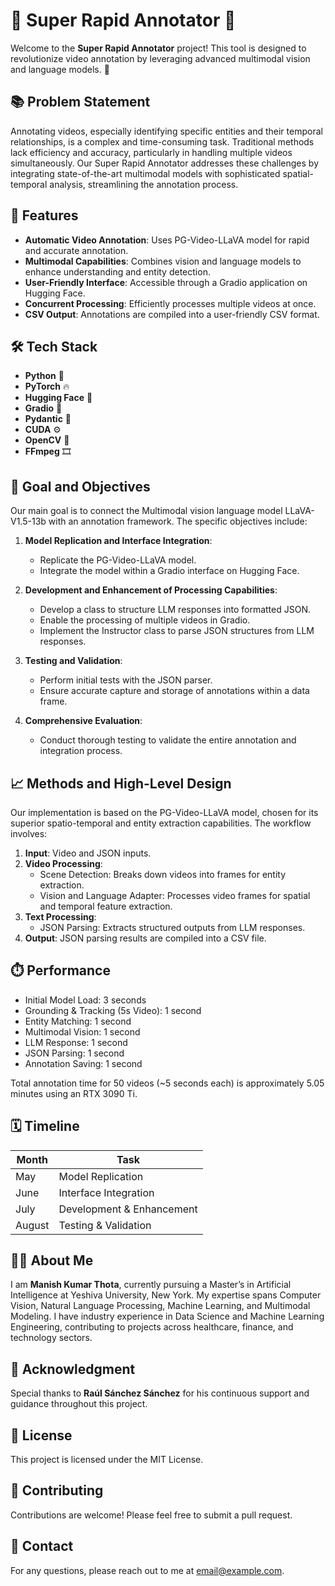 
# 🌟 Super Rapid Annotator 🌟

Welcome to the **Super Rapid Annotator** project! This tool is designed to revolutionize video annotation by leveraging advanced multimodal vision and language models. 🚀

## 📚 Problem Statement

Annotating videos, especially identifying specific entities and their temporal relationships, is a complex and time-consuming task. Traditional methods lack efficiency and accuracy, particularly in handling multiple videos simultaneously. Our Super Rapid Annotator addresses these challenges by integrating state-of-the-art multimodal models with sophisticated spatial-temporal analysis, streamlining the annotation process.

## 🌟 Features

- **Automatic Video Annotation**: Uses PG-Video-LLaVA model for rapid and accurate annotation.
- **Multimodal Capabilities**: Combines vision and language models to enhance understanding and entity detection.
- **User-Friendly Interface**: Accessible through a Gradio application on Hugging Face.
- **Concurrent Processing**: Efficiently processes multiple videos at once.
- **CSV Output**: Annotations are compiled into a user-friendly CSV format.

## 🛠️ Tech Stack

- **Python** 🐍
- **PyTorch** 🔥
- **Hugging Face** 🤗
- **Gradio** 🎨
- **Pydantic** 🧩
- **CUDA** ⚙️
- **OpenCV** 📸
- **FFmpeg** 🎞️

## 🎯 Goal and Objectives

Our main goal is to connect the Multimodal vision language model LLaVA-V1.5-13b with an annotation framework. The specific objectives include:

1. **Model Replication and Interface Integration**:
   - Replicate the PG-Video-LLaVA model.
   - Integrate the model within a Gradio interface on Hugging Face.

2. **Development and Enhancement of Processing Capabilities**:
   - Develop a class to structure LLM responses into formatted JSON.
   - Enable the processing of multiple videos in Gradio.
   - Implement the Instructor class to parse JSON structures from LLM responses.

3. **Testing and Validation**:
   - Perform initial tests with the JSON parser.
   - Ensure accurate capture and storage of annotations within a data frame.

4. **Comprehensive Evaluation**:
   - Conduct thorough testing to validate the entire annotation and integration process.

## 📈 Methods and High-Level Design

Our implementation is based on the PG-Video-LLaVA model, chosen for its superior spatio-temporal and entity extraction capabilities. The workflow involves:

1. **Input**: Video and JSON inputs.
2. **Video Processing**:
   - Scene Detection: Breaks down videos into frames for entity extraction.
   - Vision and Language Adapter: Processes video frames for spatial and temporal feature extraction.
3. **Text Processing**:
   - JSON Parsing: Extracts structured outputs from LLM responses.
4. **Output**: JSON parsing results are compiled into a CSV file.

## ⏱️ Performance

- Initial Model Load: 3 seconds
- Grounding & Tracking (5s Video): 1 second
- Entity Matching: 1 second
- Multimodal Vision: 1 second
- LLM Response: 1 second
- JSON Parsing: 1 second
- Annotation Saving: 1 second

Total annotation time for 50 videos (~5 seconds each) is approximately 5.05 minutes using an RTX 3090 Ti.

## 🗓️ Timeline

| Month  | Task                          |
|--------|-------------------------------|
| May    | Model Replication             |
| June   | Interface Integration         |
| July   | Development & Enhancement     |
| August | Testing & Validation          |

## 👨‍💻 About Me

I am **Manish Kumar Thota**, currently pursuing a Master’s in Artificial Intelligence at Yeshiva University, New York. My expertise spans Computer Vision, Natural Language Processing, Machine Learning, and Multimodal Modeling. I have industry experience in Data Science and Machine Learning Engineering, contributing to projects across healthcare, finance, and technology sectors.

## 🙏 Acknowledgment

Special thanks to **Raúl Sánchez Sánchez** for his continuous support and guidance throughout this project.

## 📄 License

This project is licensed under the MIT License.

## 🤝 Contributing

Contributions are welcome! Please feel free to submit a pull request.

## 📧 Contact

For any questions, please reach out to me at [email@example.com](mailto:email@example.com).
